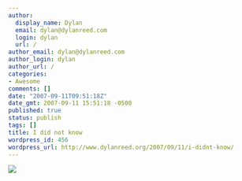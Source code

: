 ```yaml
---
author:
  display_name: Dylan
  email: dylan@dylanreed.com
  login: dylan
  url: /
author_email: dylan@dylanreed.com
author_login: dylan
author_url: /
categories:
- Awesome
comments: []
date: "2007-09-11T09:51:18Z"
date_gmt: 2007-09-11 15:51:18 -0500
published: true
status: publish
tags: []
title: I did not know
wordpress_id: 456
wordpress_url: http://www.dylanreed.org/2007/09/11/i-didnt-know/
---
```


[![][1]][2]

   [1]: http://www.lefthandedtoons.com/toons/drew_didyouknowbats1.gif
   [2]: http://www.lefthandedtoons.com/

